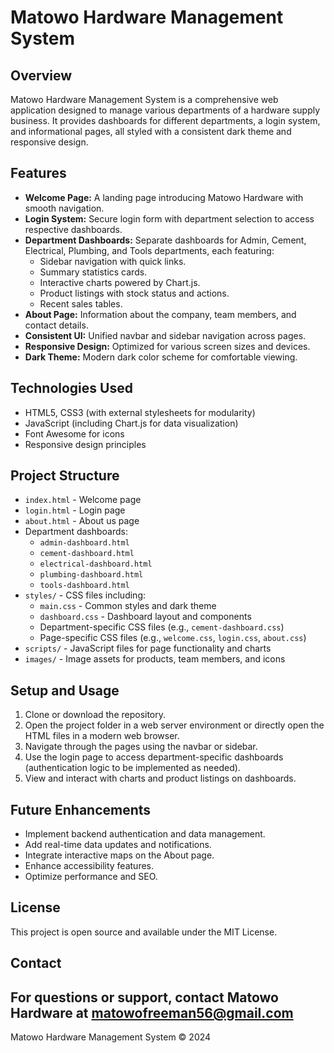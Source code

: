 # Matowo Hardware Management System

## Overview
Matowo Hardware Management System is a comprehensive web application designed to manage various departments of a hardware supply business. It provides dashboards for different departments, a login system, and informational pages, all styled with a consistent dark theme and responsive design.

## Features
- **Welcome Page:** A landing page introducing Matowo Hardware with smooth navigation.
- **Login System:** Secure login form with department selection to access respective dashboards.
- **Department Dashboards:** Separate dashboards for Admin, Cement, Electrical, Plumbing, and Tools departments, each featuring:
  - Sidebar navigation with quick links.
  - Summary statistics cards.
  - Interactive charts powered by Chart.js.
  - Product listings with stock status and actions.
  - Recent sales tables.
- **About Page:** Information about the company, team members, and contact details.
- **Consistent UI:** Unified navbar and sidebar navigation across pages.
- **Responsive Design:** Optimized for various screen sizes and devices.
- **Dark Theme:** Modern dark color scheme for comfortable viewing.

## Technologies Used
- HTML5, CSS3 (with external stylesheets for modularity)
- JavaScript (including Chart.js for data visualization)
- Font Awesome for icons
- Responsive design principles

## Project Structure
- `index.html` - Welcome page
- `login.html` - Login page
- `about.html` - About us page
- Department dashboards:
  - `admin-dashboard.html`
  - `cement-dashboard.html`
  - `electrical-dashboard.html`
  - `plumbing-dashboard.html`
  - `tools-dashboard.html`
- `styles/` - CSS files including:
  - `main.css` - Common styles and dark theme
  - `dashboard.css` - Dashboard layout and components
  - Department-specific CSS files (e.g., `cement-dashboard.css`)
  - Page-specific CSS files (e.g., `welcome.css`, `login.css`, `about.css`)
- `scripts/` - JavaScript files for page functionality and charts
- `images/` - Image assets for products, team members, and icons

## Setup and Usage
1. Clone or download the repository.
2. Open the project folder in a web server environment or directly open the HTML files in a modern web browser.
3. Navigate through the pages using the navbar or sidebar.
4. Use the login page to access department-specific dashboards (authentication logic to be implemented as needed).
5. View and interact with charts and product listings on dashboards.

## Future Enhancements
- Implement backend authentication and data management.
- Add real-time data updates and notifications.
- Integrate interactive maps on the About page.
- Enhance accessibility features.
- Optimize performance and SEO.

## License
This project is open source and available under the MIT License.

## Contact
For questions or support, contact Matowo Hardware at matowofreeman56@gmail.com
---
Matowo Hardware Management System © 2024
